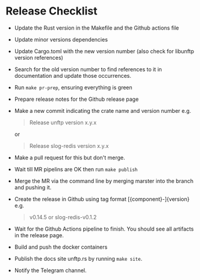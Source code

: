 # Release Checklist

* Update the Rust version in the Makefile and the Github actions file
* Update minor versions dependencies
* Update Cargo.toml with the new version number (also check for libunftp version references)
* Search for the old version number to find references to it in documentation and update those occurrences.
* Run `make pr-prep`, ensuring everything is green
* Prepare release notes for the Github release page
* Make a new commit indicating the crate name and version number e.g.    
    > Release unftp version x.y.x

    or

    > Release slog-redis version x.y.x
* Make a pull request for this but don't merge.
* Wait till MR pipelins are OK then run `make publish`
* Merge the MR via the command line by merging marster into the branch and pushing it.
* Create the release in Github using tag format \[{component}-\]{version} e.g.
  > v0.14.5
  or
  > slog-redis-v0.1.2
* Wait for the Github Actions pipeline to finish. You should see all artifacts in the release page.
* Build and push the docker containers
* Publish the docs site unftp.rs by running `make site`.
* Notify the Telegram channel.
